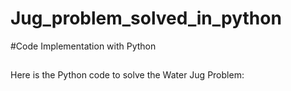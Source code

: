 # Jug_problem_solved_in_python
#Code Implementation with Python
##
Here is the Python code to solve the Water Jug Problem:
##

